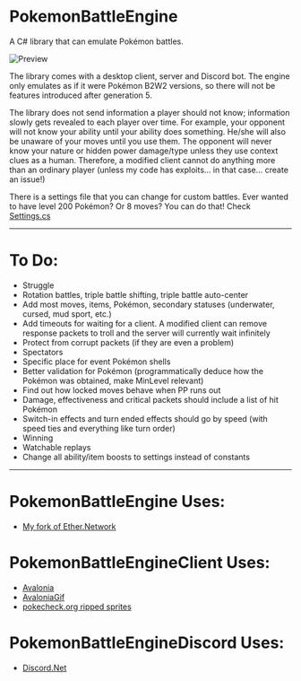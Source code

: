 # PokemonBattleEngine

A C# library that can emulate Pokémon battles.

![Preview](Preview.gif)

The library comes with a desktop client, server and Discord bot.
The engine only emulates as if it were Pokémon B2W2 versions, so there will not be features introduced after generation 5.

The library does not send information a player should not know; information slowly gets revealed to each player over time.
For example, your opponent will not know your ability until your ability does something. He/she will also be unaware of your moves until you use them.
The opponent will never know your nature or hidden power damage/type unless they use context clues as a human.
Therefore, a modified client cannot do anything more than an ordinary player (unless my code has exploits... in that case... create an issue!)

There is a settings file that you can change for custom battles. Ever wanted to have level 200 Pokémon? Or 8 moves? You can do that!
Check [Settings.cs](PokemonBattleEngine/Data/Settings.cs)

----
# To Do:
* Struggle
* Rotation battles, triple battle shifting, triple battle auto-center
* Add most moves, items, Pokémon, secondary statuses (underwater, cursed, mud sport, etc.)
* Add timeouts for waiting for a client. A modified client can remove response packets to troll and the server will currently wait infinitely
* Protect from corrupt packets (if they are even a problem)
* Spectators
* Specific place for event Pokémon shells
* Better validation for Pokémon (programmatically deduce how the Pokémon was obtained, make MinLevel relevant)
* Find out how locked moves behave when PP runs out
* Damage, effectiveness and critical packets should include a list of hit Pokémon
* Switch-in effects and turn ended effects should go by speed (with speed ties and everything like turn order)
* Winning
* Watchable replays
* Change all ability/item boosts to settings instead of constants

----
# PokemonBattleEngine Uses:
* [My fork of Ether.Network](https://github.com/Kermalis/Ether.Network)

# PokemonBattleEngineClient Uses:
* [Avalonia](https://github.com/AvaloniaUI/Avalonia)
* [AvaloniaGif](https://github.com/jmacato/AvaloniaGif)
* [pokecheck.org ripped sprites](http://sprites.pokecheck.org)

# PokemonBattleEngineDiscord Uses:
* [Discord.Net](https://github.com/RogueException/Discord.Net)